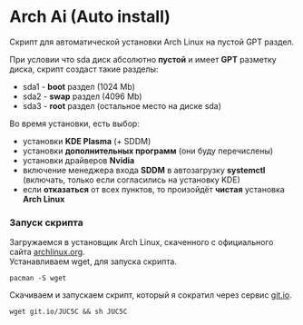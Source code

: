 # Arch Ai (Auto install)<br/>

Скрипт для автоматической установки Arch Linux на пустой GPT раздел.<br/>

При условии что sda диск абсолютно **пустой** и имеет **GPT** разметку диска, скрипт создаст такие разделы:<br/>

- sda1 - **boot** раздел (1024 Mb)
- sda2 - **swap** раздел  (4096 Mb)
- sda3 - **root** раздел (остальное место на диске sda)

Во время установки, есть выбор:<br/>
- установки **KDE Plasma** (+ SDDM)<br/>
- установки **дополнительных программ** (они буду перечислены)<br/>
- установки драйверов **Nvidia**<br/>
- включение менеджера входа **SDDM** в автозагрузку **systemctl**<br/>
(включать, только если согласились на установку KDE)<br/>
- если **отказаться** от всех пунктов, то произойдёт **чистая** установка **Arch Linux**

### Запуск скрипта<br/>
Загружаемся в установщик Arch Linux, скаченного с официального сайта [archlinux.org](http://archlinux.org/download/ "Arch Linux Downloads").<br/>
Устанавливаем wget, для запуска скрипта.<br/>

    pacman -S wget  

Скачиваем и запускаем скрипт, который я сократил через сервис [git.io](http://git.io "git.io").<br/>

    wget git.io/JUC5C && sh JUC5C
